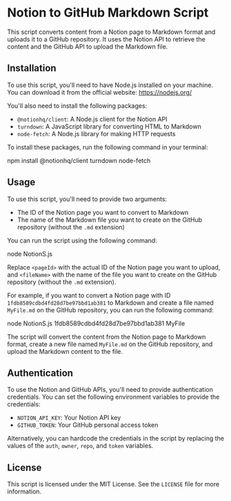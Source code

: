 # Notion to GitHub Markdown Script

This script converts content from a Notion page to Markdown format and uploads it to a GitHub repository. It uses the Notion API to retrieve the content and the GitHub API to upload the Markdown file.

## Installation

To use this script, you'll need to have Node.js installed on your machine. You can download it from the official website: https://nodejs.org/

You'll also need to install the following packages:

- `@notionhq/client`: A Node.js client for the Notion API
- `turndown`: A JavaScript library for converting HTML to Markdown
- `node-fetch`: A Node.js library for making HTTP requests

To install these packages, run the following command in your terminal:

npm install @notionhq/client turndown node-fetch


## Usage

To use this script, you'll need to provide two arguments:

- The ID of the Notion page you want to convert to Markdown
- The name of the Markdown file you want to create on the GitHub repository (without the `.md` extension)

You can run the script using the following command:


node NotionS.js


Replace `<pageId>` with the actual ID of the Notion page you want to upload, and `<fileName>` with the name of the file you want to create on the GitHub repository (without the `.md` extension).

For example, if you want to convert a Notion page with ID `1fdb8589cdbd4fd28d7be97bbd1ab381` to Markdown and create a file named `MyFile.md` on the GitHub repository, you can run the following command:

node NotionS.js 1fdb8589cdbd4fd28d7be97bbd1ab381 MyFile


The script will convert the content from the Notion page to Markdown format, create a new file named `MyFile.md` on the GitHub repository, and upload the Markdown content to the file.

## Authentication

To use the Notion and GitHub APIs, you'll need to provide authentication credentials. You can set the following environment variables to provide the credentials:

- `NOTION_API_KEY`: Your Notion API key
- `GITHUB_TOKEN`: Your GitHub personal access token

Alternatively, you can hardcode the credentials in the script by replacing the values of the `auth`, `owner`, `repo`, and `token` variables.

## License

This script is licensed under the MIT License. See the `LICENSE` file for more information.
